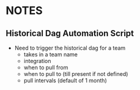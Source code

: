 # NOTES


## Historical Dag Automation Script

- Need to trigger the historical dag for a team
    - takes in a team name
    - integration
    - when to pull from
    - when to pull to (till present if not defined)
    - pull intervals (default of 1 month)